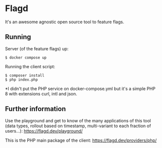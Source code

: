 # Flagd
It's an awesome agnostic open source tool to feature flags.

## Running
Server (of the feature flags) up:
```
$ docker compose up
```
Running the client script:
```
$ composer install
$ php index.php
```
*I didn't put the PHP service on docker-compose.yml but it's a simple PHP 8 with extensions curl, intl and json.

## Further information
Use the playground and get to know of the many applications of this tool (data types, rollout based on timestamp, multi-variant to each fraction of users...):
https://flagd.dev/playground/

This is the PHP main package of the client:
https://flagd.dev/providers/php/